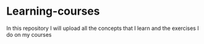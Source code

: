 # Learning-courses
In this repository I will upload all the concepts that I learn and the exercises I do on my courses 
